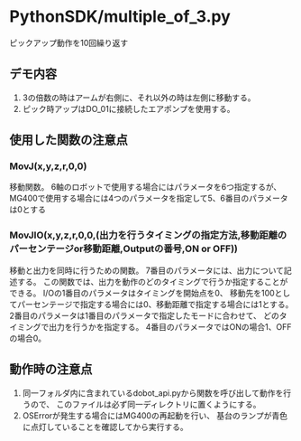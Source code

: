 
# PythonSDK/multiple_of_3.py
ピックアップ動作を10回繰り返す
 
## デモ内容
1. 3の倍数の時はアームが右側に、それ以外の時は左側に移動する。
2. ピック時アップはDO_01に接続したエアポンプを使用する。
 
## 使用した関数の注意点
### MovJ(x,y,z,r,0,0)
移動関数。
6軸のロボットで使用する場合にはパラメータを6つ指定するが、
MG400で使用する場合には4つのパラメータを指定して5、6番目のパラメータは0とする
 
### MovJIO(x,y,z,r,0,0,(出力を行うタイミングの指定方法,移動距離のパーセンテージor移動距離,Outputの番号,ON or OFF))
移動と出力を同時に行うための関数。
7番目のパラメータには、出力について記述する。
この関数では、出力を動作のどのタイミングで行うか指定することができる。
I/Oの1番目のパラメータはタイミングを開始点を0、
移動先を100としてパーセンテージで指定する場合には0、移動距離で指定する場合には1とする。
2番目のパラメータは1番目のパラメータで指定したモードに合わせて、
どのタイミングで出力を行うかを指定する。
4番目のパラメータではONの場合1、OFFの場合0。
 
## 動作時の注意点
1. 同一フォルダ内に含まれているdobot_api.pyから関数を呼び出して動作を行うので、
   このファイルは必ず同一ディレクトリに置くようにする。
2. OSErrorが発生する場合にはMG400の再起動を行い、
   基台のランプが青色に点灯していることを確認してから実行する。
